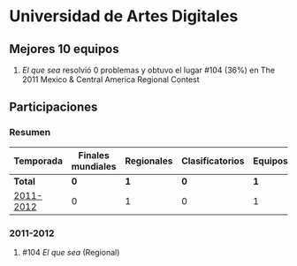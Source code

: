 # Universidad de Artes Digitales

## Mejores 10 equipos

1. _El que sea_ resolvió 0 problemas y obtuvo el lugar #104 (36%) en The 2011 Mexico & Central America Regional Contest

## Participaciones

### Resumen

| Temporada | Finales mundiales | Regionales | Clasificatorios | Equipos |
| --- | --- | --- | --- | --- |
| **Total** | **0** | **1** | **0** | **1** |
| [2011-2012](#2011-2012) | 0 | 1 | 0 | 1 |

### 2011-2012

1. #104 _El que sea_ (Regional)



